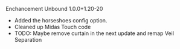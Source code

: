 Enchancement Unbound 1.0.0+1.20-20
- Added the horseshoes config option.
- Cleaned up Midas Touch code
- TODO: Maybe remove curtain in the next update and remap Veil Separation